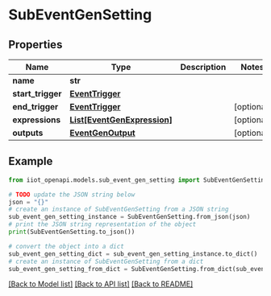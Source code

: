 # SubEventGenSetting


## Properties

Name | Type | Description | Notes
------------ | ------------- | ------------- | -------------
**name** | **str** |  | 
**start_trigger** | [**EventTrigger**](EventTrigger.md) |  | 
**end_trigger** | [**EventTrigger**](EventTrigger.md) |  | [optional] 
**expressions** | [**List[EventGenExpression]**](EventGenExpression.md) |  | [optional] 
**outputs** | [**EventGenOutput**](EventGenOutput.md) |  | [optional] 

## Example

```python
from iiot_openapi.models.sub_event_gen_setting import SubEventGenSetting

# TODO update the JSON string below
json = "{}"
# create an instance of SubEventGenSetting from a JSON string
sub_event_gen_setting_instance = SubEventGenSetting.from_json(json)
# print the JSON string representation of the object
print(SubEventGenSetting.to_json())

# convert the object into a dict
sub_event_gen_setting_dict = sub_event_gen_setting_instance.to_dict()
# create an instance of SubEventGenSetting from a dict
sub_event_gen_setting_from_dict = SubEventGenSetting.from_dict(sub_event_gen_setting_dict)
```
[[Back to Model list]](../README.md#documentation-for-models) [[Back to API list]](../README.md#documentation-for-api-endpoints) [[Back to README]](../README.md)



